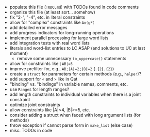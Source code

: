 * populate this file (`TODO.md`) with TODOs found in code comments
* organize this file (at least sort... somehow)
* fix "2-", "-4", etc. in literal constraints
* allow for "complex" constraints like `A=(g*)`
* add detailed error messages
* add progress indicators for long-running operations
* implement parallel processing for large word lists
* add integration tests with real word lists
* literals and word-list entries to LC ASAP (and solutions to UC at last moment)
  * remove some unnecessary `to_uppercase()` statements
* allow for constraints like `|AB|=5`
* improve prefilter for, e.g., `AB;|A|=2;|B|=2` (`.{2}.{2}`)
* create a `struct` for parameters for certain methods \(e.g., `helper`\)?
* add support for `<` and `>` like in Qat
* "binding" vs. "bindings" in variable names, comments, etc.
* use `Range`s for length ranges?
* add length constraints to individual variables when there is a joint constraint
* optimize joint constraints
* allow constraints like |A|<4, |B|>=5, etc.
* consider adding a struct when faced with long argument lists (for methods)
* throw exception if cannot parse form in `make_list` (else case)
* misc. TODOs in code
